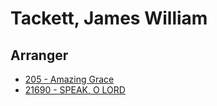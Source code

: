 # Tackett, James William

## Arranger

- [205 - Amazing Grace](/hymns/205.md)
- [21690 - SPEAK, O LORD](/hymns/21690.md)

